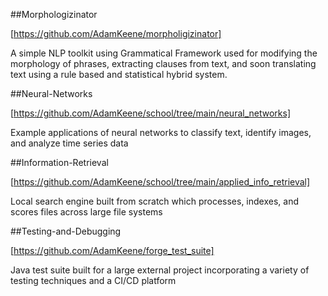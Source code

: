 ##Morphologizinator

[https://github.com/AdamKeene/morpholigizinator]

A simple NLP toolkit using Grammatical Framework used for modifying the morphology of phrases, extracting clauses from text, and soon translating text using a rule based and statistical hybrid system.

##Neural-Networks

[https://github.com/AdamKeene/school/tree/main/neural_networks]

Example applications of neural networks to classify text, identify images, and analyze time series data

##Information-Retrieval

[https://github.com/AdamKeene/school/tree/main/applied_info_retrieval]

Local search engine built from scratch which processes, indexes, and scores files across large file systems

##Testing-and-Debugging

[https://github.com/AdamKeene/forge_test_suite]

Java test suite built for a large external project incorporating a variety of testing techniques and a CI/CD platform
